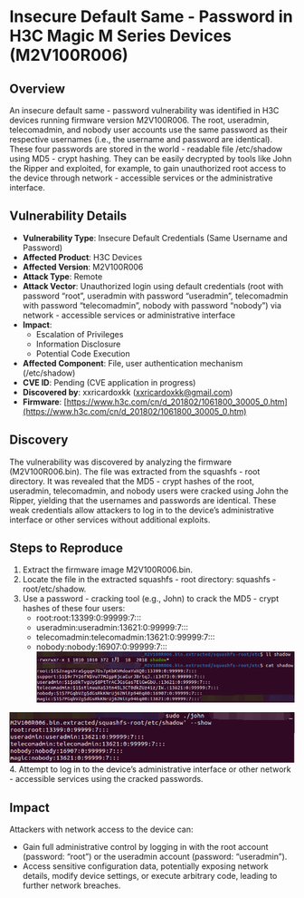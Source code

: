 # Insecure Default Same - Password in H3C Magic M Series Devices (M2V100R006)
## Overview
An insecure default same - password vulnerability was identified in H3C devices running firmware version M2V100R006. The root, useradmin, telecomadmin, and nobody user accounts use the same password as their respective usernames (i.e., the username and password are identical). These four passwords are stored in the world - readable file /etc/shadow using MD5 - crypt hashing. They can be easily decrypted by tools like John the Ripper and exploited, for example, to gain unauthorized root access to the device through network - accessible services or the administrative interface.

## Vulnerability Details
+ **Vulnerability Type**: Insecure Default Credentials (Same Username and Password)
+ **Affected Product**: H3C Devices
+ **Affected Version**: M2V100R006
+ **Attack Type**: Remote
+ **Attack Vector**: Unauthorized login using default credentials (root with password “root”, useradmin with password “useradmin”, telecomadmin with password “telecomadmin”, nobody with password “nobody”) via network - accessible services or administrative interface
+ **Impact**:
    - Escalation of Privileges
    - Information Disclosure
    - Potential Code Execution
+ **Affected Component**: File, user authentication mechanism (/etc/shadow)
+ **CVE ID**: Pending (CVE application in progress)
+ **Discovered by**: xxricardoxkk (xxricardoxkk@gmail.com)
+ **Firmware**: [https://www.h3c.com/cn/d_201802/1061800_30005_0.htm](https://www.h3c.com/cn/d_201802/1061800_30005_0.htm)

## Discovery
The vulnerability was discovered by analyzing the firmware (M2V100R006.bin). The file was extracted from the squashfs - root directory. It was revealed that the MD5 - crypt hashes of the root, useradmin, telecomadmin, and nobody users were cracked using John the Ripper, yielding that the usernames and passwords are identical. These weak credentials allow attackers to log in to the device’s administrative interface or other services without additional exploits.

## Steps to Reproduce
1. Extract the firmware image M2V100R006.bin.
2. Locate the file in the extracted squashfs - root directory: squashfs - root/etc/shadow.
3. Use a password - cracking tool (e.g., John) to crack the MD5 - crypt hashes of these four users:
    - root:root:13399:0:99999:7:::
    - useradmin:useradmin:13621:0:99999:7:::
    - telecomadmin:telecomadmin:13621:0:99999:7:::
    - nobody:nobody:16907:0:99999:7:::
![](https://github.com/XXRicardo/iot-cve/blob/main/H3C/image/M2V100R006-1.png)

![](https://github.com/XXRicardo/iot-cve/blob/main/H3C/image/M2V100R006-2.png)  
4. Attempt to log in to the device’s administrative interface or other network - accessible services using the cracked passwords.

## Impact
Attackers with network access to the device can:

+ Gain full administrative control by logging in with the root account (password: “root”) or the useradmin account (password: “useradmin”).
+ Access sensitive configuration data, potentially exposing network details, modify device settings, or execute arbitrary code, leading to further network breaches.

